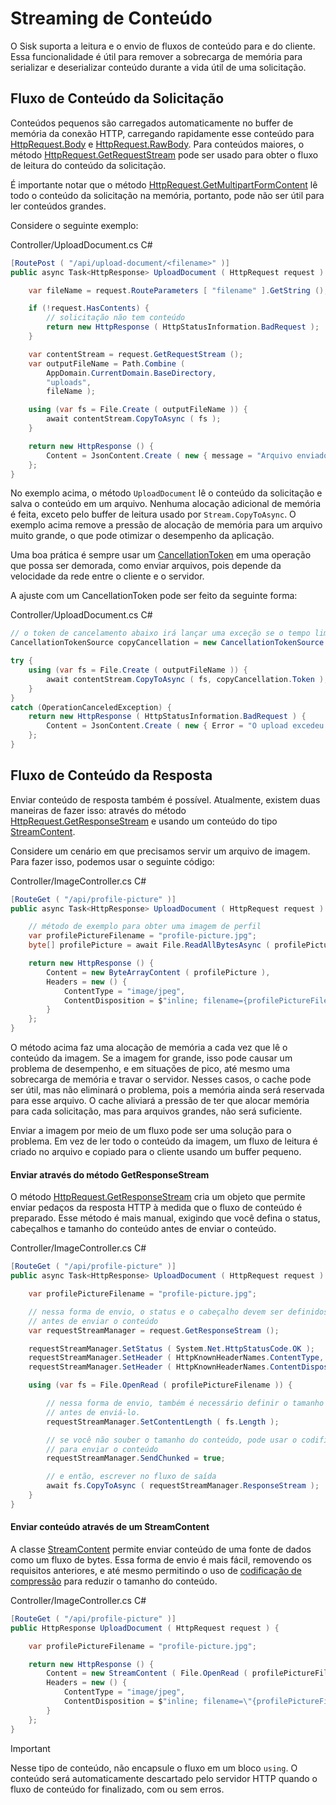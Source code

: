 # Streaming de Conteúdo

O Sisk suporta a leitura e o envio de fluxos de conteúdo para e do cliente. Essa funcionalidade é útil para remover a sobrecarga de memória para serializar e deserializar conteúdo durante a vida útil de uma solicitação.

## Fluxo de Conteúdo da Solicitação

Conteúdos pequenos são carregados automaticamente no buffer de memória da conexão HTTP, carregando rapidamente esse conteúdo para [HttpRequest.Body](/api/Sisk.Core.Http.HttpRequest.Body) e [HttpRequest.RawBody](/api/Sisk.Core.Http.HttpRequest.RawBody). Para conteúdos maiores, o método [HttpRequest.GetRequestStream](/api/Sisk.Core.Http.HttpRequest.GetRequestStream) pode ser usado para obter o fluxo de leitura do conteúdo da solicitação.

É importante notar que o método [HttpRequest.GetMultipartFormContent](/api/Sisk.Core.Http.HttpRequest.GetMultipartFormContent) lê todo o conteúdo da solicitação na memória, portanto, pode não ser útil para ler conteúdos grandes.

Considere o seguinte exemplo:

<div class="script-header">
    <span>
        Controller/UploadDocument.cs
    </span>
    <span>
        C#
    </span>
</div>

```csharp
[RoutePost ( "/api/upload-document/<filename>" )]
public async Task<HttpResponse> UploadDocument ( HttpRequest request ) {

    var fileName = request.RouteParameters [ "filename" ].GetString ();

    if (!request.HasContents) {
        // solicitação não tem conteúdo
        return new HttpResponse ( HttpStatusInformation.BadRequest );
    }

    var contentStream = request.GetRequestStream ();
    var outputFileName = Path.Combine (
        AppDomain.CurrentDomain.BaseDirectory,
        "uploads",
        fileName );

    using (var fs = File.Create ( outputFileName )) {
        await contentStream.CopyToAsync ( fs );
    }

    return new HttpResponse () {
        Content = JsonContent.Create ( new { message = "Arquivo enviado com sucesso." } )
    };
}
```

No exemplo acima, o método `UploadDocument` lê o conteúdo da solicitação e salva o conteúdo em um arquivo. Nenhuma alocação adicional de memória é feita, exceto pelo buffer de leitura usado por `Stream.CopyToAsync`. O exemplo acima remove a pressão de alocação de memória para um arquivo muito grande, o que pode otimizar o desempenho da aplicação.

Uma boa prática é sempre usar um [CancellationToken](https://learn.microsoft.com/pt-br/dotnet/api/system.threading.cancellationtoken) em uma operação que possa ser demorada, como enviar arquivos, pois depende da velocidade da rede entre o cliente e o servidor.

A ajuste com um CancellationToken pode ser feito da seguinte forma:

<div class="script-header">
    <span>
        Controller/UploadDocument.cs
    </span>
    <span>
        C#
    </span>
</div>

```csharp
// o token de cancelamento abaixo irá lançar uma exceção se o tempo limite de 30 segundos for atingido.
CancellationTokenSource copyCancellation = new CancellationTokenSource ( delay: TimeSpan.FromSeconds ( 30 ) );

try {
    using (var fs = File.Create ( outputFileName )) {
        await contentStream.CopyToAsync ( fs, copyCancellation.Token );
    }
}
catch (OperationCanceledException) {
    return new HttpResponse ( HttpStatusInformation.BadRequest ) {
        Content = JsonContent.Create ( new { Error = "O upload excedeu o tempo máximo de upload (30 segundos)." } )
    };
}
```

## Fluxo de Conteúdo da Resposta
Enviar conteúdo de resposta também é possível. Atualmente, existem duas maneiras de fazer isso: através do método [HttpRequest.GetResponseStream](/api/Sisk.Core.Http.HttpRequest.GetResponseStream) e usando um conteúdo do tipo [StreamContent](https://learn.microsoft.com/pt-br/dotnet/api/system.net.http.streamcontent?view=net-9.0).

Considere um cenário em que precisamos servir um arquivo de imagem. Para fazer isso, podemos usar o seguinte código:

<div class="script-header">
    <span>
        Controller/ImageController.cs
    </span>
    <span>
        C#
    </span>
</div>

```csharp
[RouteGet ( "/api/profile-picture" )]
public async Task<HttpResponse> UploadDocument ( HttpRequest request ) {

    // método de exemplo para obter uma imagem de perfil
    var profilePictureFilename = "profile-picture.jpg";
    byte[] profilePicture = await File.ReadAllBytesAsync ( profilePictureFilename );

    return new HttpResponse () {
        Content = new ByteArrayContent ( profilePicture ),
        Headers = new () {
            ContentType = "image/jpeg",
            ContentDisposition = $"inline; filename={profilePictureFilename}"
        }
    };
}
```

O método acima faz uma alocação de memória a cada vez que lê o conteúdo da imagem. Se a imagem for grande, isso pode causar um problema de desempenho, e em situações de pico, até mesmo uma sobrecarga de memória e travar o servidor. Nesses casos, o cache pode ser útil, mas não eliminará o problema, pois a memória ainda será reservada para esse arquivo. O cache aliviará a pressão de ter que alocar memória para cada solicitação, mas para arquivos grandes, não será suficiente.

Enviar a imagem por meio de um fluxo pode ser uma solução para o problema. Em vez de ler todo o conteúdo da imagem, um fluxo de leitura é criado no arquivo e copiado para o cliente usando um buffer pequeno.

#### Enviar através do método GetResponseStream

O método [HttpRequest.GetResponseStream](/api/Sisk.Core.Http.HttpRequest.GetResponseStream) cria um objeto que permite enviar pedaços da resposta HTTP à medida que o fluxo de conteúdo é preparado. Esse método é mais manual, exigindo que você defina o status, cabeçalhos e tamanho do conteúdo antes de enviar o conteúdo.

<div class="script-header">
    <span>
        Controller/ImageController.cs
    </span>
    <span>
        C#
    </span>
</div>

```csharp
[RouteGet ( "/api/profile-picture" )]
public async Task<HttpResponse> UploadDocument ( HttpRequest request ) {

    var profilePictureFilename = "profile-picture.jpg";

    // nessa forma de envio, o status e o cabeçalho devem ser definidos
    // antes de enviar o conteúdo
    var requestStreamManager = request.GetResponseStream ();

    requestStreamManager.SetStatus ( System.Net.HttpStatusCode.OK );
    requestStreamManager.SetHeader ( HttpKnownHeaderNames.ContentType, "image/jpeg" );
    requestStreamManager.SetHeader ( HttpKnownHeaderNames.ContentDisposition, $"inline; filename={profilePictureFilename}" );

    using (var fs = File.OpenRead ( profilePictureFilename )) {

        // nessa forma de envio, também é necessário definir o tamanho do conteúdo
        // antes de enviá-lo.
        requestStreamManager.SetContentLength ( fs.Length );

        // se você não souber o tamanho do conteúdo, pode usar o codificação em chunk
        // para enviar o conteúdo
        requestStreamManager.SendChunked = true;

        // e então, escrever no fluxo de saída
        await fs.CopyToAsync ( requestStreamManager.ResponseStream );
    }
}
```

#### Enviar conteúdo através de um StreamContent

A classe [StreamContent](https://learn.microsoft.com/pt-br/dotnet/api/system.net.http.streamcontent?view=net-9.0) permite enviar conteúdo de uma fonte de dados como um fluxo de bytes. Essa forma de envio é mais fácil, removendo os requisitos anteriores, e até mesmo permitindo o uso de [codificação de compressão](/docs/fundamentos/respostas#gzip-deflate-and-brotli-compression) para reduzir o tamanho do conteúdo.

<div class="script-header">
    <span>
        Controller/ImageController.cs
    </span>
    <span>
        C#
    </span>
</div>

```csharp
[RouteGet ( "/api/profile-picture" )]
public HttpResponse UploadDocument ( HttpRequest request ) {

    var profilePictureFilename = "profile-picture.jpg";

    return new HttpResponse () {
        Content = new StreamContent ( File.OpenRead ( profilePictureFilename ) ),
        Headers = new () {
            ContentType = "image/jpeg",
            ContentDisposition = $"inline; filename=\"{profilePictureFilename}\""
        }
    };
}
```

> [!IMPORTANT]
>
> Nesse tipo de conteúdo, não encapsule o fluxo em um bloco `using`. O conteúdo será automaticamente descartado pelo servidor HTTP quando o fluxo de conteúdo for finalizado, com ou sem erros.